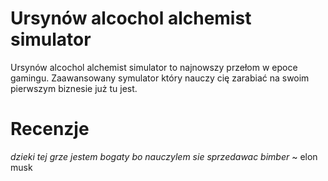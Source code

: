 # Ursynów alcochol alchemist simulator
Ursynów alcochol alchemist simulator to najnowszy przełom w epoce gamingu. Zaawansowany symulator który nauczy cię zarabiać na swoim pierwszym biznesie już tu jest. 

# Recenzje
*dzieki tej grze jestem bogaty bo nauczylem sie sprzedawac bimber*
~ elon musk
